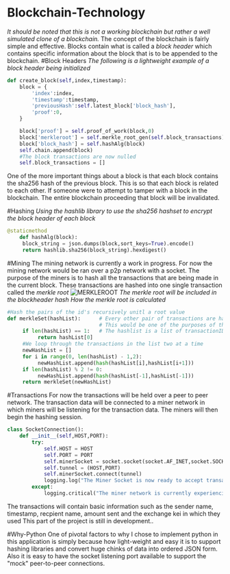 # Blockchain-Technology
*It should be noted that this is not a working blockchain but rather a well simulated clone of a blockchain.*
The concept of the blockchain is fairly simple and effective. Blocks contain what is called a *block header* which contains specific information about the block that is to be appended to the blockchain.
#Block Headers
*The following is a lightweight example of a block header being initialized*
```python
def create_block(self,index,timestamp):
	block = {
		'index':index,
		'timestamp':timestamp,
		'previousHash':self.latest_block['block_hash'],
		'proof':0,
	}

	block['proof'] = self.proof_of_work(block,0)
	block['merkleroot'] = self.merkle_root_gen(self.block_transactions)
	block['block_hash'] = self.hashAlg(block)
	self.chain.append(block)
	#The block transactions are now nulled
	self.block_transactions = []
 ```
 One of the more important things about a block is that each block contains the sha256 hash of the previous block. This is so that each block is related to each other. If someone were to attempt to tamper with a block in the blockchain. The entire blockchain proceeding that block will be invalidated.
 
#Hashing
*Using the hashlib library to use the sha256 hashset to encrypt the block header of each block*
```python
@staticmethod
	def hashAlg(block):
	 block_string = json.dumps(block,sort_keys=True).encode()
	 return hashlib.sha256(block_string).hexdigest()
```

#Mining
The mining network is currently a work in progress. For now the mining network would be ran over a p2p network with a socket. The purpose of the miners is to hash all the transactions that are being made in the current block. These transactions are hashed into one single transaction called the *merkle root*
![MERKLEROOT](https://i.stack.imgur.com/ExJSC.png)
*The merkle root will be included in the blockheader hash*
*How the merkle root is calculated*
```python
#Hash the pairs of the id's recursively unitl a root value
def merkleSet(hashList):      # Every other pair of transactions are hashed into each other
                              # This would be one of the purposes of the minor
     if len(hashList) == 1:   # The hashlist is a list of transactionID Hashes
          return hashList[0]
     #We loop through the transactions in the list two at a time
     newHashList = []
     for i in range(0, len(hashList) - 1,2):
          newHashList.append(hash(hashList[i],hashList[i+1]))
     if len(hashList) % 2 != 0:
          newHashList.append(hash(hashList[-1],hashList[-1]))
     return merkleSet(newHashList)
```
#Transactions
For now the transactions will be held over a peer to peer network. The transaction data will be connected to a miner network in which miners will be listening for the transaction data. The miners will then begin the hashing session.
```python
class SocketConnection():
	def __init__(self,HOST,PORT):
		try:
			self.HOST = HOST
			self.PORT = PORT
			self.minerSocket = socket.socket(socket.AF_INET,socket.SOCK_STREAM)
			self.tunnel = (HOST,PORT)
			self.minerSocket.connect(tunnel)
			logging.log("The Miner Socket is now ready to accept transactions :)")
		except:
			logging.critical("The miner network is currently experiencing trouble :(")
```
The transactions will contain basic information such as the sender name, timestamp, recpient name, amount sent and the exchange kei in which they used
This part of the project is still in development..

#Why-Python
One of pivotal factors to why I chose to implement python in this application is simply because how light-weight and easy it is to support hashing libraries and convert huge chinks of data into ordered JSON form. Also it is easy to have the socket listening port available to support the "mock" peer-to-peer connections.

